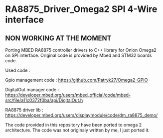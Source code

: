 # RA8875_Driver_Omega2 SPI 4-Wire interface

## NON WORKING AT THE MOMENT 

Porting MBED RA8875 controller drivers to C++ library for Onion Omega2 on SPI interface.
Original code is provided by Mbed and STM32 boards code.

Used code :

Gpio management code : https://github.com/Patryk27/Omega2-GPIO

DigitalOut manager code : https://developer.mbed.org/users/mbed_official/code/mbed-src/file/a11c0372f0ba/api/DigitalOut.h

RA8875 driver lib : https://developer.mbed.org/users/displaymodule/code/dm_ra8875_demo/

The code provided in this repository have been ported to omega 2 architecture.
The code was not originaly written by me, I just ported it.
